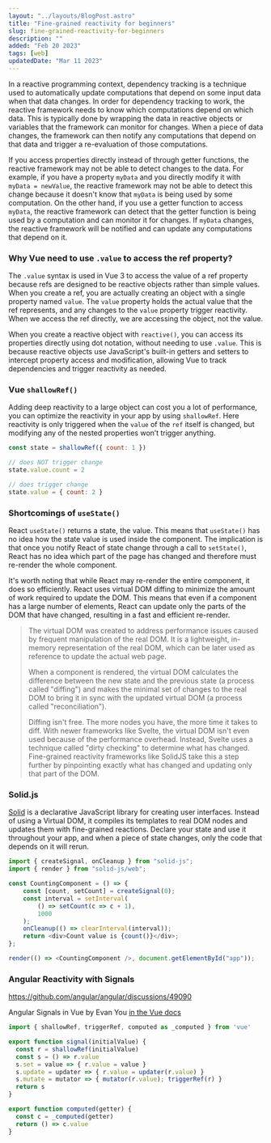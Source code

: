 ```yaml
---
layout: "../layouts/BlogPost.astro"
title: "Fine-grained reactivity for beginners"
slug: fine-grained-reactivity-for-beginners
description: ""
added: "Feb 20 2023"
tags: [web]
updatedDate: "Mar 11 2023"
---
```


In a reactive programming context, dependency tracking is a technique used to automatically update computations that depend on some input data when that data changes. In order for dependency tracking to work, the reactive framework needs to know which computations depend on which data. This is typically done by wrapping the data in reactive objects or variables that the framework can monitor for changes. When a piece of data changes, the framework can then notify any computations that depend on that data and trigger a re-evaluation of those computations.

If you access properties directly instead of through getter functions, the reactive framework may not be able to detect changes to the data. For example, if you have a property `myData` and you directly modify it with `myData = newValue`, the reactive framework may not be able to detect this change because it doesn't know that `myData` is being used by some computation. On the other hand, if you use a getter function to access `myData`, the reactive framework can detect that the getter function is being used by a computation and can monitor it for changes. If `myData` changes, the reactive framework will be notified and can update any computations that depend on it.

### Why Vue need to use `.value` to access the ref property?
The `.value` syntax is used in Vue 3 to access the value of a ref property because refs are designed to be reactive objects rather than simple values. When you create a ref, you are actually creating an object with a single property named `value`. The `value` property holds the actual value that the ref represents, and any changes to the `value` property trigger reactivity. When we access the ref directly, we are accessing the object, not the value.

When you create a reactive object with `reactive()`, you can access its properties directly using dot notation, without needing to use `.value`. This is because reactive objects use JavaScript's built-in getters and setters to intercept property access and modification, allowing Vue to track dependencies and trigger reactivity as needed.

### Vue `shallowRef()`
Adding deep reactivity to a large object can cost you a lot of performance, you can optimize the reactivity in your app by using `shallowRef`. Here reactivity is only triggered when the `value` of the `ref` itself is changed, but modifying any of the nested properties won’t trigger anything.

```js
const state = shallowRef({ count: 1 })

// does NOT trigger change
state.value.count = 2

// does trigger change
state.value = { count: 2 }
```

### Shortcomings of `useState()`
React `useState()` returns a state, the value. This means that `useState()` has no idea how the state value is used inside the component. The implication is that once you notify React of state change through a call to `setState()`, React has no idea which part of the page has changed and therefore must re-render the whole component.

It's worth noting that while React may re-render the entire component, it does so efficiently. React uses virtual DOM diffing to minimize the amount of work required to update the DOM. This means that even if a component has a large number of elements, React can update only the parts of the DOM that have changed, resulting in a fast and efficient re-render.

> The virtual DOM was created to address performance issues caused by frequent manipulation of the real DOM. It is a lightweight, in-memory representation of the real DOM, which can be later used as reference to update the actual web page.
> 
> When a component is rendered, the virtual DOM calculates the difference between the new state and the previous state (a process called "diffing") and makes the minimal set of changes to the real DOM to bring it in sync with the updated virtual DOM (a process called "reconciliation").
>
> Diffing isn't free. The more nodes you have, the more time it takes to diff. With newer frameworks like Svelte, the virtual DOM isn't even used because of the performance overhead. Instead, Svelte uses a technique called "dirty checking" to determine what has changed. Fine-grained reactivity frameworks like SolidJS take this a step further by pinpointing exactly what has changed and updating only that part of the DOM.

### Solid.js
[Solid](https://github.com/solidjs/solid) is a declarative JavaScript library for creating user interfaces. Instead of using a Virtual DOM, it compiles its templates to real DOM nodes and updates them with fine-grained reactions. Declare your state and use it throughout your app, and when a piece of state changes, only the code that depends on it will rerun.

```js
import { createSignal, onCleanup } from "solid-js";
import { render } from "solid-js/web";

const CountingComponent = () => {
	const [count, setCount] = createSignal(0);
	const interval = setInterval(
		() => setCount(c => c + 1),
		1000
	);
	onCleanup(() => clearInterval(interval));
	return <div>Count value is {count()}</div>;
};

render(() => <CountingComponent />, document.getElementById("app"));
```

### Angular Reactivity with Signals
https://github.com/angular/angular/discussions/49090


Angular Signals in Vue by Evan You [in the Vue docs](https://vuejs.org/guide/extras/reactivity-in-depth.html#connection-to-signals)

```js
import { shallowRef, triggerRef, computed as _computed } from 'vue'

export function signal(initialValue) {
  const r = shallowRef(initialValue)
  const s = () => r.value
  s.set = value => { r.value = value }
  s.update = updater => { r.value = updater(r.value) }
  s.mutate = mutator => { mutator(r.value); triggerRef(r) }
  return s
}

export function computed(getter) {
  const c = _computed(getter)
  return () => c.value
}
```
